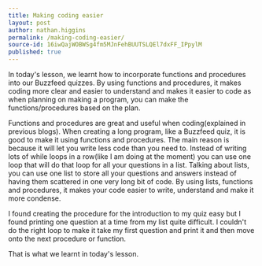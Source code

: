 ```yaml
---
title: Making coding easier
layout: post
author: nathan.higgins
permalink: /making-coding-easier/
source-id: 16iwQajWOBWSg4fm5MJnFehBUUTSLQEl7dxFF_IPpylM
published: true
---
```

In today's lesson, we learnt how to incorporate functions and procedures into our Buzzfeed quizzes. By using functions and procedures, it makes coding more clear and easier to understand and makes it easier to code as when planning on making a program, you can make the functions/procedures based on the plan.

Functions and procedures are great and useful when coding(explained in previous blogs). When creating a long program, like a Buzzfeed quiz, it is good to make it using functions and procedures. The main reason is because it will let you write less code than you need to. Instead of writing lots of while loops in a row(like I am doing at the moment) you can use one loop that will do that loop for all your questions in a list. Talking about lists, you can use one list to store all your questions and answers instead of having them scattered in one very long bit of code. By using lists, functions and procedures, it makes your code easier to write, understand and make it more condense.

I found creating the procedure for the introduction to my quiz easy but I found printing one question at a time from my list quite difficult. I couldn't do the right loop to make it take my first question and print it and then move onto the next procedure or function.

That is what we learnt in today's lesson.

